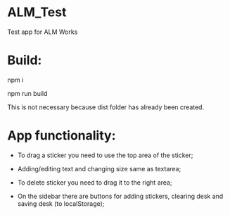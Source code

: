 # ALM_Test
Test app for ALM Works

# Build:

npm i

npm run build

This is not necessary because dist folder has already been created.

# App functionality:

* To drag a sticker you need to use the top area of the sticker;

* Adding/editing text and changing size same as textarea;

* To delete sticker you need to drag it to the right area;

* On the sidebar there are buttons for adding stickers, clearing desk and saving desk (to localStorage);
